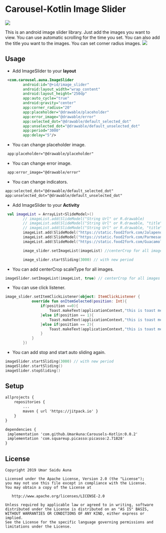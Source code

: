 # Carousel-Kotlin Image Slider
[![](https://jitpack.io/v/UmarAuna/Carousels-Kotlin.svg)](https://jitpack.io/#UmarAuna/Carousels-Kotlin)



This is an android image slider library. Just add the images you want to view. You can use automatic scrolling for the time you set. You can also add the title you want to the images. You can set corner radius images.
<img src="https://agitated-allen-ab5fcb.netlify.com/images/carousel-large.gif"/>
## Usage
- Add ImageSlider to your **layout**
```xml
 <com.carousel.auna.ImageSlider
        android:id="@+id/image_slider"
        android:layout_width="wrap_content"
        android:layout_height="250dp"
        app:auto_cycle="true"
        android:gravity="center"
        app:corner_radius="20"
        app:placeholder="@drawable/placeholder"
        app:error_image="@drawable/error"
        app:selected_dot="@drawable/default_selected_dot"
        app:unselected_dot="@drawable/default_unselected_dot"
        app:period="3000"
        app:delay="5"/>
```
- You can change placeholder image.
```xml
 app:placeholder="@drawable/placeholder"
```
- You can change error image.
```xml
 app:error_image="@drawable/error"
```
- You can change indicators.
```xml
app:selected_dot="@drawable/default_selected_dot"
app:unselected_dot="@drawable/default_unselected_dot"
```
- Add ImageSlider to your **Activity**
```kt
 val imageList = ArrayList<SlideModel>()
        // imageList.add(SlideModel("String Url" or R.drawable)
        // imageList.add(SlideModel("String Url" or R.drawable, "title") You can add title
        // imageList.add(SlideModel("String Url" or R.drawable, "title", true) Also you can add centerCrop scaleType for this image
        imageList.add(SlideModel("https://static.food2fork.com/Jalapeno2BPopper2BGrilled2BCheese2BSandwich2B12B500fd186186.jpg","Buy One get two for free",true))
        imageList.add(SlideModel("https://static.food2fork.com/ParmesanRoastedPotatoes11985a.jpg","Eat at 5% price reduction on Fridays",true))
        imageList.add(SlideModel("https://static.food2fork.com/GuacamoleGrilledCheese6019.jpg","Come and enjoy with your family",true))

        image_slider.setImageList(imageList) //centerCrop for all images

        image_slider.startSliding(3000) // with new period
```
- You can add centerCrop scaleType for all images. 
```kt
imageSlider.setImageList(imageList, true) // centerCrop for all images
```
- You can use click listener. 
```kt
image_slider.setItemClickListener(object: ItemClickListener {
            override fun onItemSelected(position: Int){
                if(position ==0){
                    Toast.makeText(applicationContext,"this is toast message 1", Toast.LENGTH_SHORT).show()
                }else if(position == 1){
                    Toast.makeText(applicationContext,"this is toast message 2", Toast.LENGTH_SHORT).show()
                }else if(position == 2){
                    Toast.makeText(applicationContext,"this is toast message 3", Toast.LENGTH_SHORT).show()
                }
            }
        })
```
- You can add stop and start auto sliding again. 
```kt
imageSlider.startSliding(3000) // with new period
imageSlider.startSliding()
imageSlider.stopSliding()
```

## Setup
```xml
allprojects {
    repositories {
        ...
        maven { url 'https://jitpack.io' }
    }
}

dependencies {
 implementation 'com.github.UmarAuna:Carousels-Kotlin:0.0.2'
 implementation 'com.squareup.picasso:picasso:2.71828'
}
```
## License
```
Copyright 2019 Umar Saidu Auna

Licensed under the Apache License, Version 2.0 (the "License");
you may not use this file except in compliance with the License.
You may obtain a copy of the License at

   http://www.apache.org/licenses/LICENSE-2.0

Unless required by applicable law or agreed to in writing, software
distributed under the License is distributed on an "AS IS" BASIS,
WITHOUT WARRANTIES OR CONDITIONS OF ANY KIND, either express or implied.
See the License for the specific language governing permissions and
limitations under the License.
```


